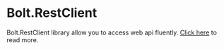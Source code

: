 # Bolt.RestClient

Bolt.RestClient library allow you to access web api fluently. <a href="http://wp.me/pFcbP-75">Click here</a> to read more.
